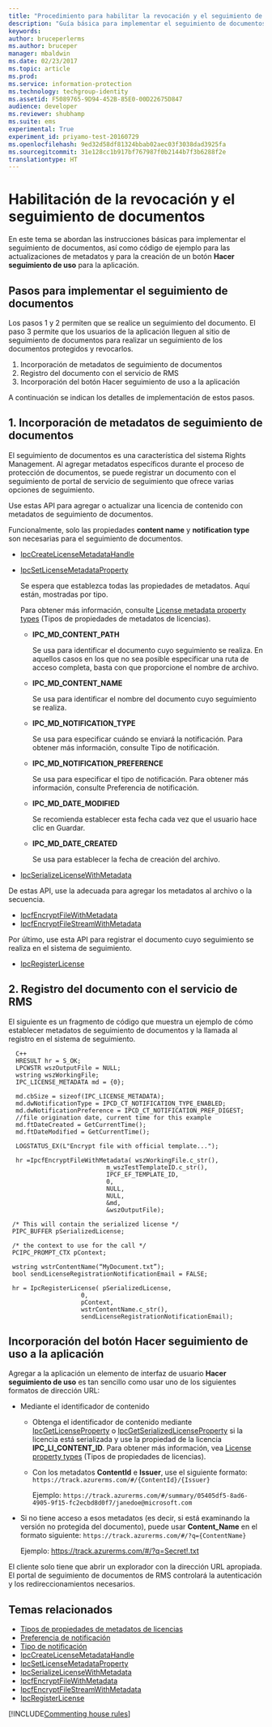```yaml
---
title: "Procedimiento para habilitar la revocación y el seguimiento de documentos | Azure RMS"
description: "Guía básica para implementar el seguimiento de documentos, así como código de ejemplo para las actualizaciones de metadatos y un botón Hacer seguimiento de uso para la aplicación."
keywords: 
author: bruceperlerms
ms.author: bruceper
manager: mbaldwin
ms.date: 02/23/2017
ms.topic: article
ms.prod: 
ms.service: information-protection
ms.technology: techgroup-identity
ms.assetid: F5089765-9D94-452B-85E0-00D22675D847
audience: developer
ms.reviewer: shubhamp
ms.suite: ems
experimental: True
experiment_id: priyamo-test-20160729
ms.openlocfilehash: 9ed32d58df81324bbab02aec03f3038dad3925fa
ms.sourcegitcommit: 31e128cc1b917bf767987f0b2144b7f3b6288f2e
translationtype: HT
---
```

# <a name="how-to-enable-document-tracking-and-revocation"></a>Habilitación de la revocación y el seguimiento de documentos

En este tema se abordan las instrucciones básicas para implementar el seguimiento de documentos, así como código de ejemplo para las actualizaciones de metadatos y para la creación de un botón **Hacer seguimiento de uso** para la aplicación.

## <a name="steps-to-implement-document-tracking"></a>Pasos para implementar el seguimiento de documentos

Los pasos 1 y 2 permiten que se realice un seguimiento del documento. El paso 3 permite que los usuarios de la aplicación lleguen al sitio de seguimiento de documentos para realizar un seguimiento de los documentos protegidos y revocarlos.

1. Incorporación de metadatos de seguimiento de documentos
2. Registro del documento con el servicio de RMS
3. Incorporación del botón Hacer seguimiento de uso a la aplicación

A continuación se indican los detalles de implementación de estos pasos.

## <a name="1-add-document-tracking-metadata"></a>1. Incorporación de metadatos de seguimiento de documentos

El seguimiento de documentos es una característica del sistema Rights Management. Al agregar metadatos específicos durante el proceso de protección de documentos, se puede registrar un documento con el seguimiento de portal de servicio de seguimiento que ofrece varias opciones de seguimiento.

Use estas API para agregar o actualizar una licencia de contenido con metadatos de seguimiento de documentos.


Funcionalmente, solo las propiedades **content name** y **notification type** son necesarias para el seguimiento de documentos.


- [IpcCreateLicenseMetadataHandle](https://msdn.microsoft.com/library/dn974050.aspx)
- [IpcSetLicenseMetadataProperty](https://msdn.microsoft.com/library/dn974059.aspx)

  Se espera que establezca todas las propiedades de metadatos. Aquí están, mostradas por tipo.

  Para obtener más información, consulte [License metadata property types](https://msdn.microsoft.com/library/dn974062.aspx) (Tipos de propiedades de metadatos de licencias).

  - **IPC_MD_CONTENT_PATH**

    Se usa para identificar el documento cuyo seguimiento se realiza. En aquellos casos en los que no sea posible especificar una ruta de acceso completa, basta con que proporcione el nombre de archivo.

  - **IPC_MD_CONTENT_NAME**

    Se usa para identificar el nombre del documento cuyo seguimiento se realiza.

  - **IPC_MD_NOTIFICATION_TYPE**

    Se usa para especificar cuándo se enviará la notificación. Para obtener más información, consulte Tipo de notificación.

  - **IPC_MD_NOTIFICATION_PREFERENCE**

    Se usa para especificar el tipo de notificación. Para obtener más información, consulte Preferencia de notificación.

  - **IPC_MD_DATE_MODIFIED**

    Se recomienda establecer esta fecha cada vez que el usuario hace clic en Guardar.

  - **IPC_MD_DATE_CREATED**

    Se usa para establecer la fecha de creación del archivo.

- [IpcSerializeLicenseWithMetadata](https://msdn.microsoft.com/library/dn974058.aspx)

De estas API, use la adecuada para agregar los metadatos al archivo o la secuencia.

- [IpcfEncryptFileWithMetadata](https://msdn.microsoft.com/library/dn974052.aspx)
- [IpcfEncryptFileStreamWithMetadata](https://msdn.microsoft.com/library/dn974051.aspx)

Por último, use esta API para registrar el documento cuyo seguimiento se realiza en el sistema de seguimiento.

- [IpcRegisterLicense](https://msdn.microsoft.com/library/dn974057.aspx)


## <a name="2-register-the-document-with-the-rms-service"></a>2. Registro del documento con el servicio de RMS

El siguiente es un fragmento de código que muestra un ejemplo de cómo establecer metadatos de seguimiento de documentos y la llamada al registro en el sistema de seguimiento.

      C++
      HRESULT hr = S_OK;
      LPCWSTR wszOutputFile = NULL;
      wstring wszWorkingFile;
      IPC_LICENSE_METADATA md = {0};

      md.cbSize = sizeof(IPC_LICENSE_METADATA);
      md.dwNotificationType = IPCD_CT_NOTIFICATION_TYPE_ENABLED;
      md.dwNotificationPreference = IPCD_CT_NOTIFICATION_PREF_DIGEST;
      //file origination date, current time for this example
      md.ftDateCreated = GetCurrentTime();
      md.ftDateModified = GetCurrentTime();

      LOGSTATUS_EX(L"Encrypt file with official template...");

      hr =IpcfEncryptFileWithMetadata( wszWorkingFile.c_str(),
                               m_wszTestTemplateID.c_str(),
                               IPCF_EF_TEMPLATE_ID,
                               0,
                               NULL,
                               NULL,
                               &md,
                               &wszOutputFile);

     /* This will contain the serialized license */
     PIPC_BUFFER pSerializedLicense;

     /* the context to use for the call */
     PCIPC_PROMPT_CTX pContext;

     wstring wstrContentName(“MyDocument.txt”);
     bool sendLicenseRegistrationNotificationEmail = FALSE;

     hr = IpcRegisterLicense( pSerializedLicense,
                        0,
                        pContext,
                        wstrContentName.c_str(),
                        sendLicenseRegistrationNotificationEmail);

## <a name="add-a-track-usage-button-to-your-app"></a>Incorporación del botón **Hacer seguimiento de uso** a la aplicación

Agregar a la aplicación un elemento de interfaz de usuario **Hacer seguimiento de uso** es tan sencillo como usar uno de los siguientes formatos de dirección URL:

- Mediante el identificador de contenido
  - Obtenga el identificador de contenido mediante [IpcGetLicenseProperty](https://msdn.microsoft.com/library/hh535265.aspx) o [IpcGetSerializedLicenseProperty](https://msdn.microsoft.com/library/hh995038.aspx) si la licencia está serializada y use la propiedad de la licencia **IPC_LI_CONTENT_ID**. Para obtener más información, vea [License property types](https://msdn.microsoft.com/library/hh535287.aspx) (Tipos de propiedades de licencias).
  - Con los metadatos **ContentId** e **Issuer**, use el siguiente formato: `https://track.azurerms.com/#/{ContentId}/{Issuer}`

    Ejemplo: `https://track.azurerms.com/#/summary/05405df5-8ad6-4905-9f15-fc2ecbd8d0f7/janedoe@microsoft.com`

- Si no tiene acceso a esos metadatos (es decir, si está examinando la versión no protegida del documento), puede usar **Content_Name** en el formato siguiente: `https://track.azurerms.com/#/?q={ContentName}`

  Ejemplo: https://track.azurerms.com/#/?q=Secret!.txt

El cliente solo tiene que abrir un explorador con la dirección URL apropiada. El portal de seguimiento de documentos de RMS controlará la autenticación y los redireccionamientos necesarios.

## <a name="related-topics"></a>Temas relacionados

* [Tipos de propiedades de metadatos de licencias](https://msdn.microsoft.com/library/dn974062.aspx)
* [Preferencia de notificación](https://msdn.microsoft.com/library/dn974063.aspx)
* [Tipo de notificación](https://msdn.microsoft.com/library/dn974064.aspx)
* [IpcCreateLicenseMetadataHandle](https://msdn.microsoft.com/library/dn974050.aspx)
* [IpcSetLicenseMetadataProperty](https://msdn.microsoft.com/library/dn974059.aspx)
* [IpcSerializeLicenseWithMetadata](https://msdn.microsoft.com/library/dn974058.aspx)
* [IpcfEncryptFileWithMetadata](https://msdn.microsoft.com/library/dn974052.aspx)
* [IpcfEncryptFileStreamWithMetadata](https://msdn.microsoft.com/library/dn974051.aspx)
* [IpcRegisterLicense](https://msdn.microsoft.com/library/dn974057.aspx)


[!INCLUDE[Commenting house rules](../includes/houserules.md)]